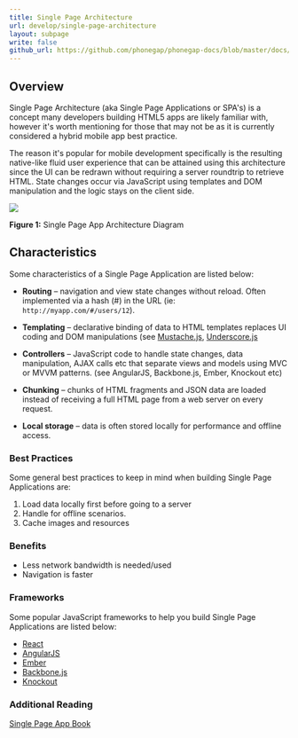 ```yaml
---
title: Single Page Architecture
url: develop/single-page-architecture
layout: subpage
write: false
github_url: https://github.com/phonegap/phonegap-docs/blob/master/docs/2-tutorials/2-develop/3-single-page-architecture.html.md
---
```


## Overview

Single Page Architecture (aka Single Page Applications or SPA's) is a concept many developers building HTML5 apps are likely familiar with, however it's worth mentioning for those that may not be as it is currently considered a hybrid mobile app best practice.

The reason it's popular for mobile development specifically is the resulting native-like fluid user experience that can be attained using this architecture since the UI can be redrawn without requiring a server roundtrip to retrieve HTML. State changes occur via JavaScript using templates and DOM manipulation and the logic stays on the client side.

![](/images/spa.png)

**Figure 1:** Single Page App Architecture Diagram

## Characteristics

Some characteristics of a Single Page Application are listed below:

+ **Routing** – navigation and view state changes without reload. Often implemented via a hash (#) in the URL (ie: `http://myapp.com/#/users/12`).

+ **Templating** – declarative binding of data to HTML templates replaces UI coding and DOM manipulations (see [Mustache.js](http://mustache.github.io/), [Underscore.js](http://underscorejs.org)

+ **Controllers** – JavaScript code to handle state changes, data manipulation, AJAX calls etc that separate views and models using MVC or MVVM patterns. (see AngularJS, Backbone.js, Ember, Knockout etc)

+ **Chunking** – chunks of HTML fragments and JSON data are loaded instead of receiving a full HTML page from a web server on every request.

+ **Local storage** – data is often stored locally for performance and offline access.

### Best Practices

Some general best practices to keep in mind when building Single Page Applications are:

1. Load data locally first before going to a server
1. Handle for offline scenarios.
1. Cache images and resources

### Benefits

+ Less network bandwidth is needed/used
+ Navigation is faster

### Frameworks

Some popular JavaScript frameworks to help you build Single Page Applications are listed below:

+ [React](https://facebook.github.io/react/)
+ [AngularJS](http://angularjs.org)
+ [Ember](http://emberjs.com)
+ [Backbone.js](http://backbonejs.org)
+ [Knockout](http://knockoutjs.com)

### Additional Reading

[Single Page App Book](http://singlepageappbook.com/)
